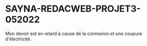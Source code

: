 # SAYNA-REDACWEB-PROJET3-052022
Mon devoir est en retard à cause de la connexion et une coupure d'électricité.
